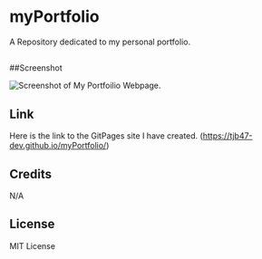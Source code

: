 # myPortfolio
A Repository dedicated to my personal portfolio.


##


##Screenshot

![Screenshot of My Portfoilio Webpage.]()


## Link

Here is the link to the GitPages site I have created.
(https://tjb47-dev.github.io/myPortfolio/)



## Credits

N/A

## License

MIT License
